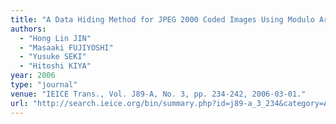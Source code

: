 ```yaml
---
title: "A Data Hiding Method for JPEG 2000 Coded Images Using Modulo Arithmetic"
authors:
  - "Hong Lin JIN"
  - "Masaaki FUJIYOSHI"
  - "Yusuke SEKI"
  - "Hitoshi KIYA"
year: 2006
type: "journal"
venue: "IEICE Trans., Vol. J89-A, No. 3, pp. 234-242, 2006-03-01."
url: "http://search.ieice.org/bin/summary.php?id=j89-a_3_234&category=A&year=2006&lang=J&abst="
---
```

